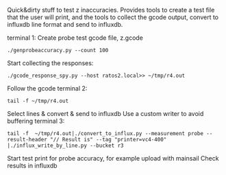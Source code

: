Quick&dirty stuff to test z inaccuracies. 
Provides tools to create a test file that the user will print, and the tools to collect the gcode output, convert to influxdb line format and send to influxdb.

terminal 1:
Create probe test gcode file, z.gcode

`./genprobeaccuracy.py --count 100`

Start collecting the responses:

`./gcode_response_spy.py --host ratos2.local>> ~/tmp/r4.out`

Follow the gcode
terminal 2:

`tail -f ~/tmp/r4.out`

Select lines & convert & send to influxdb
Use a custom writer to avoid buffering
terminal 3:

`tail -f  ~/tmp/r4.out|./convert_to_influx.py --measurement probe --result-header "// Result is" --tag "printer=vc4-400" |./influx_write_by_line.py --bucket r3`

Start test print for probe accuracy, for example upload with mainsail
Check results in influxdb

